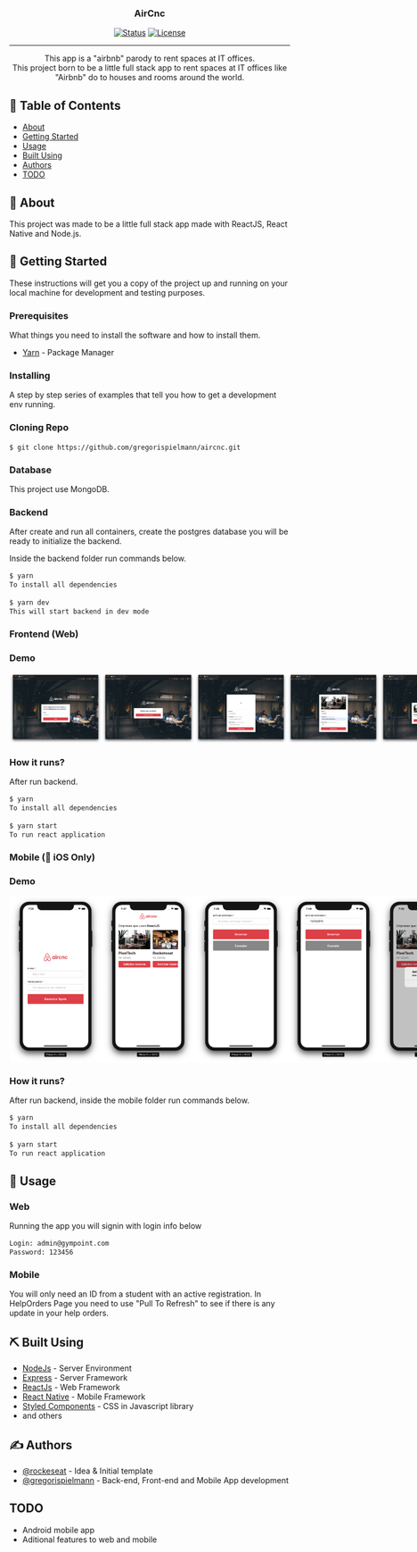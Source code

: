 <!--<p align="center">
  <a href="" rel="noopener">
 <img width=200px src="https://github.com/Rocketseat/bootcamp-gostack-desafio-02/raw/master/.github/logo.png" alt="Project logo"></a>
</p>-->

<h3 align="center">AirCnc</h3>

<div align="center">

[![Status](https://img.shields.io/badge/status-active-success.svg)]()
[![License](https://img.shields.io/badge/license-MIT-blue.svg)](/LICENSE)

</div>

---

<p align="center"> This app is a "airbnb" parody to rent spaces at IT offices.
<br>
This project born to be a little full stack app to rent spaces at IT offices like "Airbnb" do to houses and rooms around the world.
    <br> 
</p>

## 📝 Table of Contents

- [About](#about)
- [Getting Started](#getting_started)
- [Usage](#usage)
- [Built Using](#built_using)
- [Authors](#authors)
- [TODO](#todo)

## 🧐 About <a name = "about"></a>

This project was made to be a little full stack app made with ReactJS, React Native and Node.js.

## 🏁 Getting Started <a name = "getting_started"></a>

These instructions will get you a copy of the project up and running on your local machine for development and testing purposes.

### Prerequisites

What things you need to install the software and how to install them.

- [Yarn](https://yarnpkg.com/lang/en/) - Package Manager

### Installing

A step by step series of examples that tell you how to get a development env running.

### Cloning Repo

```
$ git clone https://github.com/gregorispielmann/aircnc.git
```

### Database

This project use MongoDB.

### Backend

After create and run all containers, create the postgres database you will be ready to initialize the backend.

Inside the backend folder run commands below.

```
$ yarn
To install all dependencies

$ yarn dev
This will start backend in dev mode

```

### Frontend (Web)

### Demo

<div style="display: flex;">

<img src="screenshots/screenshot1.png" width="33%">
<img src="screenshots/screenshot2.png" width="33%">
<img src="screenshots/screenshot3.png" width="33%">
<img src="screenshots/screenshot4.png" width="33%">
<img src="screenshots/screenshot5.png" width="33%">
<img src="screenshots/screenshot6.png" width="33%">

</div>

### How it runs?

After run backend.

```
$ yarn
To install all dependencies

$ yarn start
To run react application
```

### Mobile (:apple: iOS Only)

### Demo

<div style="display: flex;">

<img src="screenshots/screenshotios1.png" width="33%">
<img src="screenshots/screenshotios2.png" width="33%">
<img src="screenshots/screenshotios3.png" width="33%">
<img src="screenshots/screenshotios4.png" width="33%">
<img src="screenshots/screenshotios5.png" width="33%">
<img src="screenshots/screenshotios6.png" width="33%">

</div>

### How it runs?

After run backend, inside the mobile folder run commands below.

```
$ yarn
To install all dependencies

$ yarn start
To run react application
```

## 🎈 Usage <a name="usage"></a>

### Web

Running the app you will signin with login info below

```
Login: admin@gympoint.com
Password: 123456
```

### Mobile

You will only need an ID from a student with an active registration.
In HelpOrders Page you need to use "Pull To Refresh" to see if there is any update in your help orders.

## ⛏️ Built Using <a name = "built_using"></a>

- [NodeJs](https://nodejs.org/en/) - Server Environment
- [Express](https://expressjs.com/) - Server Framework
- [ReactJs](https://reactjs.org/) - Web Framework
- [React Native](https://react-native.org/) - Mobile Framework
- [Styled Components](https://www.styled-components.com/) - CSS in Javascript library
- and others

## ✍️ Authors <a name = "authors"></a>

- [@rockeseat](https://rocketseat.com.br/bootcamp) - Idea & Initial template
- [@gregorispielmann](https://github.com/gregorispielmann) - Back-end, Front-end and Mobile App development

## TODO <a name="todo"></a>

- Android mobile app
- Aditional features to web and mobile
